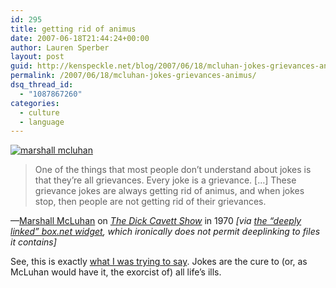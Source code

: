 ```yaml
---
id: 295
title: getting rid of animus
date: 2007-06-18T21:44:24+00:00
author: Lauren Sperber
layout: post
guid: http://kenspeckle.net/blog/2007/06/18/mcluhan-jokes-grievances-animus/
permalink: /2007/06/18/mcluhan-jokes-grievances-animus/
dsq_thread_id:
  - "1087867260"
categories:
  - culture
  - language
---
```

[<img src="https://laurensperber.com/images/2007/06/mcluhan.jpg" alt="marshall mcluhan" class="rightpic" />](http://www.marshallmcluhan.com/)

> One of the things that most people don&#8217;t understand about jokes is that they&#8217;re all grievances. Every joke is a grievance. [&#8230;] These grievance jokes are always getting rid of animus, and when jokes stop, then people are not getting rid of their grievances. 

&mdash;[Marshall McLuhan](http://en.wikipedia.org/wiki/Marshall_McLuhan) on [_The Dick Cavett Show_](http://en.wikipedia.org/wiki/The_Dick_Cavett_Show) in 1970 _[via [the &#8220;deeply linked&#8221; box.net widget](http://deeplinking.net/embedding-your-brain-with-box/), which ironically does not permit deeplinking to files it contains]_

See, this is exactly [what I was trying to say](http://kenspeckle.net/blog/2007/03/04/face2face-israel-palestine/). Jokes are the cure to (or, as McLuhan would have it, the exorcist of) all life&#8217;s ills.